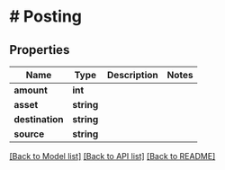 # # Posting

## Properties

Name | Type | Description | Notes
------------ | ------------- | ------------- | -------------
**amount** | **int** |  |
**asset** | **string** |  |
**destination** | **string** |  |
**source** | **string** |  |

[[Back to Model list]](../../README.md#models) [[Back to API list]](../../README.md#endpoints) [[Back to README]](../../README.md)

